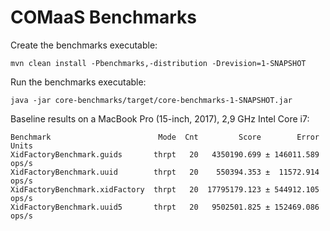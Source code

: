 # COMaaS Benchmarks

Create the benchmarks executable:

`mvn clean install -Pbenchmarks,-distribution -Drevision=1-SNAPSHOT`

Run the benchmarks executable:

`java -jar core-benchmarks/target/core-benchmarks-1-SNAPSHOT.jar`

Baseline results on a MacBook Pro (15-inch, 2017), 2,9 GHz Intel Core i7:

```
Benchmark                        Mode  Cnt         Score        Error  Units
XidFactoryBenchmark.guids       thrpt   20   4350190.699 ± 146011.589  ops/s
XidFactoryBenchmark.uuid        thrpt   20    550394.353 ±  11572.914  ops/s
XidFactoryBenchmark.xidFactory  thrpt   20  17795179.123 ± 544912.105  ops/s
XidFactoryBenchmark.uuid5       thrpt   20   9502501.825 ± 152469.086  ops/s
```
